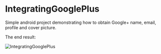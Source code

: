 # IntegratingGooglePlus
Simple android project demonstrating how to obtain Google+ name, email, profile and cover picture.

The end result:

![IntegratingGooglePlus](https://1.bp.blogspot.com/-c9HGwmUTe24/Vg5nYZTbLLI/AAAAAAAABW0/bi_85U1-WGc/s320/thats_it_2.png)
